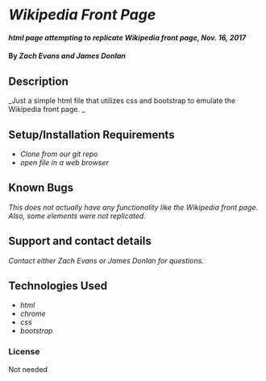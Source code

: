 # _Wikipedia Front Page_

#### _html page attempting to replicate Wikipedia front page, Nov. 16, 2017_

#### By _**Zach Evans and James Donlan**_

## Description

_Just a simple html file that utilizes css and bootstrap to emulate the Wikipedia front page. _

## Setup/Installation Requirements

* _Clone from our git repo_
* _open file in a web browser_

## Known Bugs

_This does not actually have any functionality like the Wikipedia front page. Also, some elements were not replicated._

## Support and contact details

_Contact either Zach Evans or James Donlan for questions._

## Technologies Used

* _html_
* _chrome_
* _css_
* _bootstrap_


### License

Not needed
